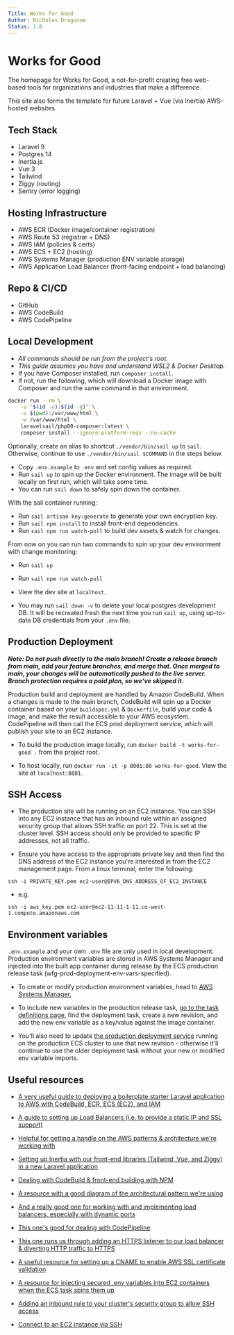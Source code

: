 ```yaml
---
Title: Works for Good
Author: Nicholas Dragunow
Status: 1.0
---
```


# Works for Good


The homepage for Works for Good, a not-for-profit creating free web-based tools for organizations and industries that make a difference. 

This site also forms the template for future Laravel + Vue (via Inertia) AWS-hosted websites. 

## Tech Stack
- Laravel  9
- Postgres 14
- Inertia.js
- Vue 3
- Tailwind
- Ziggy (routing)
- Sentry (error logging)

## Hosting Infrastructure
- AWS ECR (Docker image/container registration)
- AWS Route 53 (registrar + DNS)
- AWS IAM (policies & certs)
- AWS ECS + EC2 (hosting)
- AWS Systems Manager (production ENV variable storage)
- AWS Application Load Balancer (front-facing endpoint + load balancing)

## Repo & CI/CD
- GitHub
- AWS CodeBuild
- AWS CodePipeline

## Local Development

* *All commands should be run from the project's root.*
* *This guide assumes you have and understand WSL2 & Docker Desktop.* 
* If you have Composer installed, run `composer install`.
* If not, run the following, which will download a Docker image with Composer and run the same command in that environment.

```sh
docker run --rm \
    -u "$(id -u):$(id -g)" \
    -v $(pwd):/var/www/html \
    -w /var/www/html \
    laravelsail/php80-composer:latest \
    composer install --ignore-platform-reqs --no-cache
```

Optionally, create an alias to shortcut `./vendor/bin/sail up` to `sail`. Otherwise, continue to use `./vendor/bin/sail $COMMAND` in the steps below.

* Copy `.env.example` to `.env` and set config values as required.
* Run `sail up` to spin up the Docker environment. The image will be built locally on first run, which will take some time. 
* You can run `sail down` to safely spin down the container.

With the sail container running:
* Run `sail artisan key:generate` to generate your own encryption key.
* Run `sail npm install` to install front-end dependencies.
* Run `sail npm run watch-poll` to build dev assets & watch for changes.

From now on you can run two commands to spin up your dev environment with change monitoring:
* Run `sail up`
* Run `sail npm run watch-poll`
* View the dev site at `localhost`.

* You may run `sail down -v` to delete your local postgres development DB. It will be recreated fresh the next time you run `sail up`, using up-to-date DB credentials from your `.env` file. 


## Production Deployment

***Note: Do not push directly to the main branch! Create a release branch from main, add your feature branches, and merge that. Once merged to main, your changes will be automatically pushed to the live server. Branch protection requires a paid plan, so we've skipped it.***


Production build and deployment are handled by Amazon CodeBuild. When a changes is made to the main branch, CodeBuild will spin up a Docker container based on your `buildspec.yml` & `Dockerfile`, build your code & image, and make the result accessible to your AWS ecosystem. CodePipeline will then call the ECS prod deployment service, which will publish your site to an EC2 instance. 

- To build the production image locally, run `docker build -t works-for-good .` from the project root.

- To host locally, run `docker run -it -p 8001:80 works-for-good`. View the site at `localhost:8081`. 

## SSH Access 

- The production site will be running on an EC2 instance. You can SSH into any EC2 instance that has an inbound rule within an assigned security group that allows SSH traffic on port 22. This is set at the cluster level. SSH access should only be provided to specific IP addresses, not all traffic. 

- Ensure you have access to the appropriate private key and then find the DNS address of the EC2 instance you're interested in from  the EC2 management page. From a linux terminal, enter the following:

```
ssh -i PRIVATE_KEY.pem ec2-user@IPV6_DNS_ADDRESS_OF_EC2_INSTANCE
```

- e.g.

```
ssh -i aws_key.pem ec2-user@ec2-11-11-1-11.us-west-1.compute.amazonaws.com
```

## Environment variables

`.env.example` and your own `.env` file are only used in local development. Production environment variables are stored in AWS Systems Manager and injected into the built app container during release by the ECS production release task (wfg-prod-deployment-env-vars-specified).

- To create or modify production environment variables, head to [AWS Systems Manager.](https://us-west-1.console.aws.amazon.com/systems-manager/parameters/?region=us-west-1&tab=Table)

- To include new variables in the production release task, [go to the task definitions page](https://us-west-1.console.aws.amazon.com/ecs/home?region=us-west-1#/taskDefinitions), find the deployment task, create a new revision, and add the new env variable as a key/value against the image container.

- You'll also need to update [the production deployment service](https://us-west-1.console.aws.amazon.com/ecs/home?region=us-west-1#/clusters/wfg-prod-cluster-two-ec2/services/wfg-prod-deployment-task/details) running on the production ECS cluster to use that new revision - otherwise it'll continue to use the older deployment task without your new or modified env variable imports.

## Useful resources

- [A very useful guide to deploying a boilerplate starter Laravel application to AWS with CodeBuild, ECR, ECS (EC2), and IAM](https://gbengaoni.com/blog/Deploy-a-Docker-ized-Laravel-Application-to-AWS-ECS-with-CodeBuild-4b0e388f4f53)

- [A guide to setting up Load Balancers (i.e. to provide a static IP and SSL support)](https://www.youtube.com/watch?v=o7s-eigrMAI)

- [Helpful for getting a handle on the AWS patterns & architecture we're working with](https://serverlessfirst.com/deploy-high-availability-web-app-to-aws-ecs/)

- [Setting up Inertia with our front-end libraries (Tailwind, Vue, and Ziggy) in a new Laravel application](https://dev.to/geowrgetudor/setting-up-laravel-with-inertiajs-vuejs-tailwind-css-21pc)

- [Dealing with CodeBuild & front-end building with NPM](https://towardsaws.com/deploy-your-front-end-application-to-amazon-s3-using-codebuild-and-codepipeline-25c64572ffc6)

- [A resource with a good diagram of the architectural pattern we're using](https://stackoverflow.com/questions/44403982/aws-load-balancer-ec2-health-check-request-timed-out-failure)

- [And a really good one for working with and implementing load balancers, especially with dynamic ports](https://www.youtube.com/watch?v=CRp354oWUJA)

- [This one's good for dealing with CodePipeline](https://medium.com/thelorry-product-tech-data/end-to-end-cd-pipeline-amazon-ecs-deployment-using-aws-codepipeline-332b19ca2a9)

- [This one runs us through adding an HTTPS listener to our load balancer & diverting HTTP traffic to HTTPS](https://www.youtube.com/watch?v=JQP96EjRM98)

- [A useful resource for setting up a CNAME to enable AWS SSL certificate validation](https://www.ssls.com/knowledgebase/how-can-i-complete-the-domain-control-validation-for-my-ssl-certificate/)

- [A resource for injecting secured .env variables into EC2 containers when the ECS task spins them up](https://www.youtube.com/watch?v=GZZpEJ3R0Lw)


- [Adding an inbound rule to your cluster's security group to allow SSH access](https://docs.aws.amazon.com/AWSEC2/latest/UserGuide/authorizing-access-to-an-instance.html)

- [Connect to an EC2 instance via SSH](https://docs.aws.amazon.com/AmazonECS/latest/developerguide/instance-connect.html)